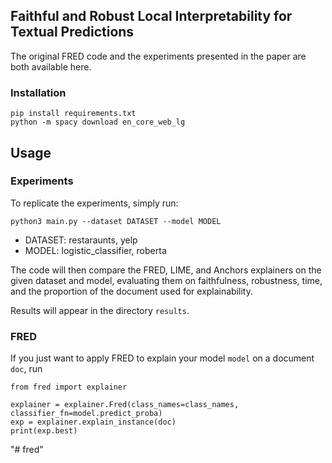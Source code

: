 ## Faithful and Robust Local Interpretability for Textual Predictions

The original FRED code and the experiments presented in the paper are both available here. 

### Installation

```
pip install requirements.txt
python -m spacy download en_core_web_lg
```


## Usage
### Experiments

To replicate the experiments, simply run: 

```python3 main.py --dataset DATASET --model MODEL```

* DATASET: restaraunts, yelp 
* MODEL: logistic_classifier, roberta

The code will then compare the FRED, LIME, and Anchors explainers on the given dataset and model, evaluating them on faithfulness, robustness, time, and the proportion of the document used for explainability. 

Results will appear in the directory ```results```. 



### FRED
If you just want to apply FRED to explain your model ```model``` on a document ```doc```, run 

```
from fred import explainer

explainer = explainer.Fred(class_names=class_names, classifier_fn=model.predict_proba)
exp = explainer.explain_instance(doc)
print(exp.best)
```

"# fred" 
